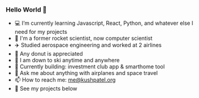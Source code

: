 ### Hello World 👋

- 💻 I’m currently learning Javascript, React, Python, and whatever else I need for my projects
- :rocket: I'm a former rocket scientist, now computer scientist
- :airplane: Studied aerospace engineering and worked at 2 airlines
- :doughnut: Any donut is appreciated
- :ski: I am down to ski anytime and anywhere
- :hammer: Currently building: investment club app &  smarthome tool
- 💬 Ask me about anything with airplanes and space travel
- 📫 How to reach me: me@kushpatel.org
- :arrow_down_small: See my projects below


<!--
**pushkatel/pushkatel** is a ✨ _special_ ✨ repository because its `README.md` (this file) appears on your GitHub profile.

Here are some ideas to get you started:

- 🔭 I’m currently working on ...
- 🌱 I’m currently learning ...
- 👯 I’m looking to collaborate on ...
- 🤔 I’m looking for help with ...
- 💬 Ask me about ...
- 📫 How to reach me: ...
- 😄 Pronouns: ...
- ⚡ Fun fact: ...
-->
